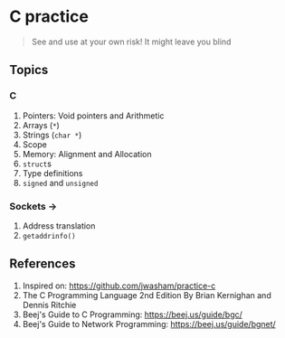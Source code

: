 # C practice

> See and use at your own risk! It might leave you blind


## Topics

### C

1. Pointers: Void pointers and Arithmetic
2. Arrays (`*`)
3. Strings (`char *`)
4. Scope
5. Memory: Alignment and Allocation
6. `struct`s
7. Type definitions
8. `signed` and `unsigned`

### Sockets ->

1. Address translation
2. `getaddrinfo()`

## References
1. Inspired on: https://github.com/jwasham/practice-c
2. The C Programming Language 2nd Edition By Brian Kernighan and Dennis Ritchie
3. Beej's Guide to C Programming: https://beej.us/guide/bgc/
4. Beej's Guide to Network Programming: https://beej.us/guide/bgnet/
